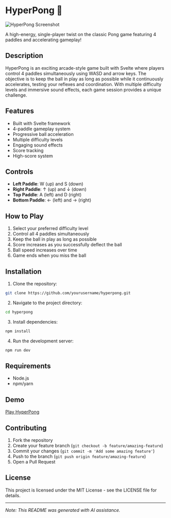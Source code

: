 # HyperPong 🏓

![HyperPong Screenshot](https://cloud-8la8cdd6s-hack-club-bot.vercel.app/0img_5174.png)

A high-energy, single-player twist on the classic Pong game featuring 4 paddles and accelerating gameplay!

## Description

HyperPong is an exciting arcade-style game built with Svelte where players control 4 paddles simultaneously using WASD and arrow keys. The objective is to keep the ball in play as long as possible while it continuously accelerates, testing your reflexes and coordination. With multiple difficulty levels and immersive sound effects, each game session provides a unique challenge.

## Features

- Built with Svelte framework
- 4-paddle gameplay system
- Progressive ball acceleration
- Multiple difficulty levels
- Engaging sound effects
- Score tracking
- High-score system

## Controls

- **Left Paddle**: W (up) and S (down)
- **Right Paddle**: ↑ (up) and ↓ (down)
- **Top Paddle**: A (left) and D (right)
- **Bottom Paddle**: ← (left) and → (right)

## How to Play

1. Select your preferred difficulty level
2. Control all 4 paddles simultaneously
3. Keep the ball in play as long as possible
4. Score increases as you successfully deflect the ball
5. Ball speed increases over time
6. Game ends when you miss the ball

## Installation

1. Clone the repository:
```bash
git clone https://github.com/yourusername/hyperpong.git
```
2. Navigate to the project directory:
```bash
cd hyperpong
```
3. Install dependencies:
```bash
npm install
```
4. Run the development server:
```bash
npm run dev
```

## Requirements

- Node.js
- npm/yarn

## Demo

[Play HyperPong](https://your-url.com)

## Contributing

1. Fork the repository
2. Create your feature branch (`git checkout -b feature/amazing-feature`)
3. Commit your changes (`git commit -m 'Add some amazing feature'`)
4. Push to the branch (`git push origin feature/amazing-feature`)
5. Open a Pull Request

## License

This project is licensed under the MIT License - see the LICENSE file for details.

---
*Note: This README was generated with AI assistance.*
